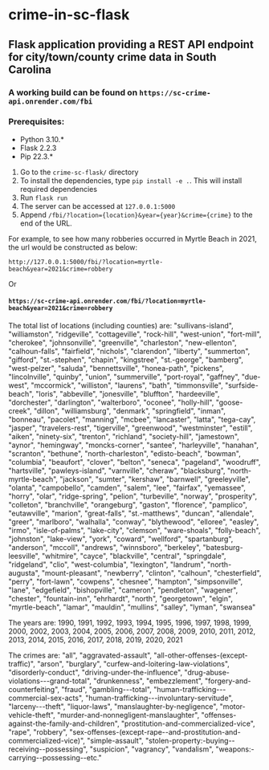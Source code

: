 # crime-in-sc-flask
## Flask application providing a REST API endpoint for city/town/county crime data in South Carolina

### A working build can be found on `https://sc-crime-api.onrender.com/fbi`

### Prerequisites:
  * Python 3.10.*
  * Flask 2.2.3
  * Pip 22.3.*
  
1) Go to the `crime-sc-flask/` directory
2) To install the dependencies, type `pip install -e .`. This will install required dependencies
3) Run `flask run`
4) The server can be accessed at `127.0.0.1:5000`
5) Append `/fbi/?location={location}&year={year}&crime={crime}` to the end of the URL. 

For example, to see how many robberies occurred in Myrtle Beach in 2021, the url would be constructed as below:

`http://127.0.0.1:5000/fbi/?location=myrtle-beach&year=2021&crime=robbery`

Or 

#### `https://sc-crime-api.onrender.com/fbi/?location=myrtle-beach&year=2021&crime=robbery`

The total list of locations (including counties) are:
    "sullivans-island",
    "williamston",
    "ridgeville",
    "cottageville",
    "rock-hill",
    "west-union",
    "fort-mill",
    "cherokee",
    "johnsonville",
    "greenville",
    "charleston",
    "new-ellenton",
    "calhoun-falls",
    "fairfield",
    "nichols",
    "clarendon",
    "liberty",
    "summerton",
    "gifford",
    "st.-stephen",
    "chapin",
    "kingstree",
    "st.-george",
    "bamberg",
    "west-pelzer",
    "saluda",
    "bennettsville",
    "honea-path",
    "pickens",
    "lincolnville",
    "quinby",
    "union",
    "summerville",
    "port-royal",
    "gaffney",
    "due-west",
    "mccormick",
    "williston",
    "laurens",
    "bath",
    "timmonsville",
    "surfside-beach",
    "loris",
    "abbeville",
    "jonesville",
    "bluffton",
    "hardeeville",
    "dorchester",
    "darlington",
    "walterboro",
    "oconee",
    "holly-hill",
    "goose-creek",
    "dillon",
    "williamsburg",
    "denmark",
    "springfield",
    "inman",
    "bonneau",
    "pacolet",
    "manning",
    "mcbee",
    "lancaster",
    "latta",
    "tega-cay",
    "jasper",
    "travelers-rest",
    "tigerville",
    "greenwood",
    "westminster",
    "estill",
    "aiken",
    "ninety-six",
    "trenton",
    "richland",
    "society-hill",
    "jamestown",
    "aynor",
    "hemingway",
    "moncks-corner",
    "santee",
    "harleyville",
    "hanahan",
    "scranton",
    "bethune",
    "north-charleston",
    "edisto-beach",
    "bowman",
    "columbia",
    "beaufort",
    "clover",
    "belton",
    "seneca",
    "pageland",
    "woodruff",
    "hartsville",
    "pawleys-island",
    "varnville",
    "cheraw",
    "blacksburg",
    "north-myrtle-beach",
    "jackson",
    "sumter",
    "kershaw",
    "barnwell",
    "greeleyville",
    "olanta",
    "campobello",
    "camden",
    "salem",
    "lee",
    "fairfax",
    "yemassee",
    "horry",
    "olar",
    "ridge-spring",
    "pelion",
    "turbeville",
    "norway",
    "prosperity",
    "colleton",
    "branchville",
    "orangeburg",
    "gaston",
    "florence",
    "pamplico",
    "eutawville",
    "marion",
    "great-falls",
    "st.-matthews",
    "duncan",
    "allendale",
    "greer",
    "marlboro",
    "walhalla",
    "conway",
    "blythewood",
    "elloree",
    "easley",
    "irmo",
    "isle-of-palms",
    "lake-city",
    "clemson",
    "ware-shoals",
    "folly-beach",
    "johnston",
    "lake-view",
    "york",
    "coward",
    "wellford",
    "spartanburg",
    "anderson",
    "mccoll",
    "andrews",
    "winnsboro",
    "berkeley",
    "batesburg-leesville",
    "whitmire",
    "cayce",
    "blackville",
    "central",
    "springdale",
    "ridgeland",
    "clio",
    "west-columbia",
    "lexington",
    "landrum",
    "north-augusta",
    "mount-pleasant",
    "newberry",
    "clinton",
    "calhoun",
    "chesterfield",
    "perry",
    "fort-lawn",
    "cowpens",
    "chesnee",
    "hampton",
    "simpsonville",
    "lane",
    "edgefield",
    "bishopville",
    "cameron",
    "pendleton",
    "wagener",
    "chester",
    "fountain-inn",
    "ehrhardt",
    "north",
    "georgetown",
    "elgin",
    "myrtle-beach",
    "lamar",
    "mauldin",
    "mullins",
    "salley",
    "lyman",
    "swansea"
    
The years are:
    1990,
    1991,
    1992,
    1993,
    1994,
    1995,
    1996,
    1997,
    1998,
    1999,
    2000,
    2002,
    2003,
    2004,
    2005,
    2006,
    2007,
    2008,
    2009,
    2010,
    2011,
    2012,
    2013,
    2014,
    2015,
    2016,
    2017,
    2018,
    2019,
    2020,
    2021
    
The crimes are:
    "all", 
    "aggravated-assault", 
    "all-other-offenses-(except-traffic)", 
    "arson", 
    "burglary", 
    "curfew-and-loitering-law-violations", 
    "disorderly-conduct", 
    "driving-under-the-influence", 
    "drug-abuse-violations---grand-total", 
    "drunkenness", 
    "embezzlement", 
    "forgery-and-counterfeiting", 
    "fraud", 
    "gambling---total", 
    "human-trafficking---commercial-sex-acts", 
    "human-trafficking---involuntary-servitude", 
    "larceny---theft", 
    "liquor-laws", 
    "manslaughter-by-negligence", 
    "motor-vehicle-theft", 
    "murder-and-nonnegligent-manslaughter", 
    "offenses-against-the-family-and-children", 
    "prostitution-and-commercialized-vice", 
    "rape", 
    "robbery", 
    "sex-offenses-(except-rape--and-prostitution-and-commercialized-vice)", 
    "simple-assault", 
    "stolen-property:-buying--receiving--possessing",
    "suspicion", 
    "vagrancy", 
    "vandalism", 
    "weapons:-carrying--possessing--etc."
